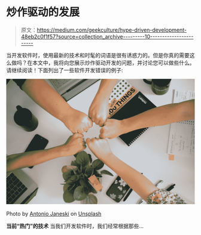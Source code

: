 # 炒作驱动的发展

> 原文：<https://medium.com/geekculture/hype-driven-development-48eb2c0f1f57?source=collection_archive---------10----------------------->

当开发软件时，使用最新的技术和时髦的词语是很有诱惑力的。但是你真的需要这么做吗？在本文中，我将向您展示炒作驱动开发的问题，并讨论您可以做些什么。请继续阅读！下面列出了一些软件开发错误的例子:

![](img/e11d53375791b8ef0c85b059fe293c33.png)

Photo by [Antonio Janeski](https://unsplash.com/@janesky?utm_source=medium&utm_medium=referral) on [Unsplash](https://unsplash.com?utm_source=medium&utm_medium=referral)

**当前“热门”的技术** 当我们开发软件时，我们经常根据那些…